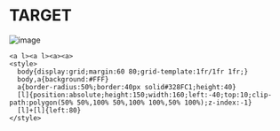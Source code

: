 # TARGET

![image](https://github.com/user-attachments/assets/f589bafd-fc0a-4892-8eff-08574b7cb3f1)

```
<a l><a l><a><a>
<style>
  body{display:grid;margin:60 80;grid-template:1fr/1fr 1fr;}
  body,a{background:#FFF}
  a{border-radius:50%;border:40px solid#328FC1;height:40}
  [l]{position:absolute;height:150;width:160;left:-40;top:10;clip-path:polygon(50% 50%,100% 50%,100% 100%,50% 100%);z-index:-1}
  [l]+[l]{left:80}
</style>
```
